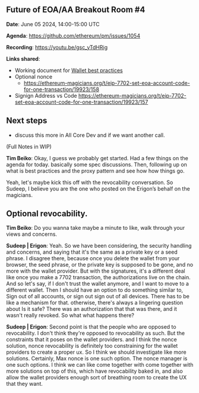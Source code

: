 
Future of EOA/AA Breakout Room #4
--

**Date**: June 05 2024, 14:00-15:00 UTC

**Agenda**: https://github.com/ethereum/pm/issues/1054

**Recording**: https://youtu.be/gsc_yTdHRig

**Links shared**:
* Working document for [Wallet best practices](https://hackmd.io/@rimeissner/eip7702-best-practices)
* Optional nonce
  * https://ethereum-magicians.org/t/eip-7702-set-eoa-account-code-for-one-transaction/19923/158 
* Signign Address vs Code
https://ethereum-magicians.org/t/eip-7702-set-eoa-account-code-for-one-transaction/19923/157

## Next steps
*  discuss this more in All Core Dev and if we want another call.



(Full Notes in WIP)

**Tim Beiko**: Okay, I guess we probably get started. Had a few things on the agenda for today. basically some spec discussions. Then, following up on what is best practices and the proxy pattern and see how how things go.

Yeah, let's maybe kick this off with the revocability conversation. So Sudeep, I believe you are the one who posted on the Erigon’s behalf on the magicians.

## Optional revocability.

**Tim Beiko**: Do you wanna take maybe a minute to like, walk through your views and concerns.

**Sudeep | Erigon**: Yeah. So we have been considering, the security handling and concerns, and saying that it's the same as a private key or a seed phrase. I disagree there, because once you delete the wallet from your browser, the seed phrase, or the private key is supposed to be gone, and no more with the wallet provider. But with the signatures, it's a different deal like once you make a 7702 transaction,  the authorizations live on the chain. And so let's say, if I don't trust the wallet anymore, and I want to move to a different wallet. Then I should have an option to do something similar to, Sign out of all accounts, or sign out sign out of all devices. There has to be like a mechanism for that. otherwise, there's always a lingering question about Is it safe? There was an authorization that that was there, and it wasn't really revoked. So what what happens there?


**Sudeep | Erigon**: Second point is that the people who are opposed to revocability. I don't think they're opposed to revocability as such. But the constraints that it poses on the wallet providers. and I think the nonce solution, nonce revocability is definitely too constraining for the wallet providers to create a proper ux. So I think we should investigate like more solutions. Certainly, Max nonce is one such option. The nonce manager is one such options. I think we can like come together with come together with more solutions on top of this, which have revocability baked in, and also allow the wallet providers enough sort of breathing room to create the UX that they want.
